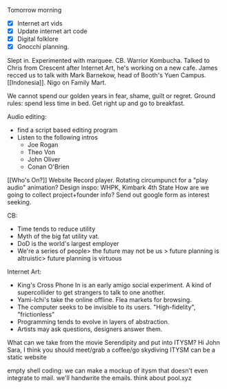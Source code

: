 Tomorrow morning
 - [x] Internet art vids
 - [x] Update internet art code
 - [x] Digital folklore
- [x] Gnocchi planning.

Slept in. Experimented with marquee. CB. Warrior Kombucha. Talked to Chris from Crescent after Internet Art, he's working on a new cafe. James recced us to talk with Mark Barnekow, head of Booth's Yuen Campus. [[Indonesia]]. Nigo on Family Mart.

We cannot spend our golden years in fear, shame, guilt or regret. 
Ground rules: spend less time in bed.
Get right up and go to breakfast.

Audio editing:
- find a script based editing program
- Listen to the following intros
	- Joe Rogan
	- Theo Von
	- John Oliver
	- Conan O'Brien

[[Who's On?]] Website
Record player. Rotating circumpunct for a "play audio" animation?
Design inspo: WHPK, Kimbark 4th State
How are we going to collect project+founder info? 
Send out google form as interest seeking. 

CB:
- Time tends to reduce utility
- Myth of the big fat utility vat.
- DoD is the world's largest employer
- We're a series of people> the future may not be us > future planning is altruistic> future planning is virtuous

Internet Art: 
- King's Cross Phone In is an early amigo social experiment. A kind of supercollider to get strangers to talk to one another.
- Yami-Ichi's take the online offline. Flea markets for browsing.
- The computer seeks to be invisible to its users. "High-fidelity", "frictionless"
- Programming tends to evolve in layers of abstraction.
- Artists may ask questions, designers answer them.

What can we take from the movie Serendipity and put into ITYSM?
Hi John Sara, I think you should meet/grab a coffee/go skydiving
ITYSM can be a static website

empty shell coding: we can make a mockup of itysm that doesn't even integrate to mail. we'll handwrite the emails. think about pool.xyz
